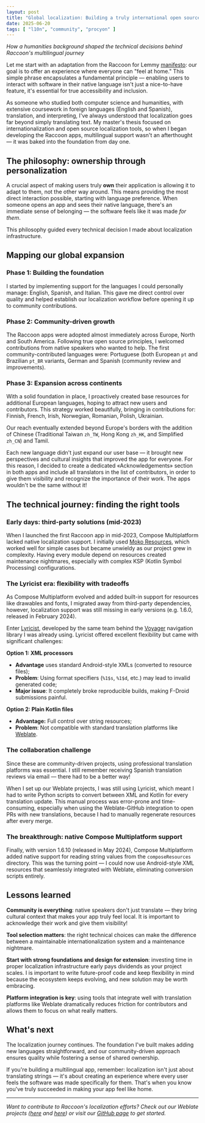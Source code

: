```yaml
---
layout: post
title: "Global localization: Building a truly international open source app"
date: 2025-06-20
tags: [ "l10n", "community", "procyon" ]
---
```


*How a humanities background shaped the technical decisions behind Raccoon's multilingual journey*

Let me start with an adaptation from the Raccoon for
Lemmy [manifesto](https://github.com/LiveFastEatTrashRaccoon/RaccoonForLemmy/blob/master/CONTRIBUTING.md):
our goal is to offer an experience where everyone can "feel at home." This simple phrase
encapsulates a fundamental principle — enabling users to interact with software in their native
language isn't just a nice-to-have feature, it's essential for true accessibility and inclusion.

As someone who studied both computer science and humanities, with extensive coursework in foreign
languages (English and Spanish), translation, and interpreting, I've always understood that
localization goes far beyond simply translating text. My master's thesis focused on
internationalization and open source localization tools, so when I began developing the Raccoon
apps, multilingual support wasn't an afterthought — it was baked into the foundation from day one.

## The philosophy: ownership through personalization

A crucial aspect of making users truly **own** their application is allowing it to adapt to them,
not the other way around. This means providing the most direct interaction possible, starting with
language preference. When someone opens an app and sees their native language, there's an immediate
sense of belonging — the software feels like it was made *for them*.

This philosophy guided every technical decision I made about localization infrastructure.

## Mapping our global expansion

### Phase 1: Building the foundation

I started by implementing support for the languages I could personally manage: English, Spanish, and
Italian. This gave me direct control over quality and helped establish our localization workflow
before opening it up to community contributions.

### Phase 2: Community-driven growth

The Raccoon apps were adopted almost immediately across Europe, North and South America. Following
true open source principles, I welcomed contributions from native speakers who wanted to help. The
first community-contributed languages were: Portuguese (both European `pt` and Brazilian `pt_BR`
variants, German and Spanish (community review and improvements).

### Phase 3: Expansion across continents

With a solid foundation in place, I proactively created base resources for additional European
languages, hoping to attract new users and contributors. This strategy worked beautifully, bringing
in contributions for: Finnish, French, Irish, Norwegian, Romanian, Polish, Ukrainian.

Our reach eventually extended beyond Europe's borders with the addition of Chinese (Traditional
Taiwan `zh_TW`, Hong Kong `zh_HK`, and Simplified `zh_CN`) and Tamil.

Each new language didn't just expand our user base — it brought new perspectives and cultural insights
that improved the app for everyone. For this reason, I decided to create a dedicated
«Acknowledgements» section in both apps and include all translators in the list of contributors, in
order to give them visibility and recognize the importance of their work. The apps wouldn't be the
same without it!

## The technical journey: finding the right tools

### Early days: third-party solutions (mid-2023)

When I launched the first Raccoon app in mid-2023, Compose Multiplatform lacked native localization
support. I initially used [Moko Resources](https://github.com/icerockdev/moko-resources), which
worked well for simple cases but became unwieldy as our project grew in complexity. Having every
module depend on resources created maintenance nightmares, especially with complex KSP (Kotlin
Symbol Processing) configurations.

### The Lyricist era: flexibility with tradeoffs

As Compose Multiplatform evolved and added built-in support for resources like drawables and fonts,
I migrated away from third-party dependencies, however, localization support was still missing in
early versions (e.g. 1.6.0, released in February 2024).

Enter [Lyricist](https://github.com/adrielcafe/lyricist), developed by the same team behind
the [Voyager](https://github.com/adrielcafe/voyager) navigation library I was already using.
Lyricist offered excellent flexibility but came with significant challenges:

**Option 1: XML processors**

- **Advantage** uses standard Android-style XMLs (converted to resource files);
- **Problem**: Using format specifiers (`%1$s`, `%1$d`, etc.) may lead to invalid generated code;
- **Major issue**: It completely broke reproducible builds, making F-Droid submissions painful.

**Option 2: Plain Kotlin files**

- **Advantage:** Full control over string resources;
- **Problem**: Not compatible with standard translation platforms
  like [Weblate](https://weblate.org/).

### The collaboration challenge

Since these are community-driven projects, using professional translation platforms was essential. I
still remember receiving Spanish translation reviews via email — there had to be a better way!

When I set up our Weblate projects, I was still using Lyricist, which meant I had to write Python
scripts to convert between XML and Kotlin for every translation update. This manual process was
error-prone and time-consuming, especially when using the Weblate-GitHub integration to open PRs
with new translations, because I had to manually regenerate resources after every merge.

### The breakthrough: native Compose Multiplatform support

Finally, with version 1.6.10 (released in May 2024), Compose Multiplatform added native support for
reading string values from the `composeResources` directory. This was the turning point — I could
now use Android-style XML resources that seamlessly integrated with Weblate, eliminating conversion
scripts entirely.

## Lessons learned

**Community is everything**: native speakers don't just translate — they bring cultural context that
makes your app truly feel local. It is important to acknowledge their work and give them visibility!

**Tool selection matters**: the right technical choices can make the difference between a
maintainable internationalization system and a maintenance nightmare.

**Start with strong foundations and design for extension**: investing time in proper localization
infrastructure early pays dividends as your project scales. I is important to write future-proof
code and keep flexibility in mind because the ecosystem keeps evolving, and new solution may be
worth embracing.

**Platform integration is key**: using tools that integrate well with translation platforms like
Weblate dramatically reduces friction for contributors and allows them to focus on what really
matters.

## What's next

The localization journey continues. The foundation I've built makes adding new languages
straightforward, and our community-driven approach ensures quality while fostering a sense of shared
ownership.

If you're building a multilingual app, remember: localization isn't just about translating
strings — it's about creating an experience where every user feels the software was made
specifically for them. That's when you know you've truly succeeded in making your app feel like
home.

---

*Want to contribute to Raccoon's localization efforts? Check out
our Weblate projects ([here](https://hosted.weblate.org/engage/raccoonforlemmy)
and [here](https://hosted.weblate.org/engage/raccoonforfriendica)) or visit
our [GitHub page](https://github.com/LiveFastEatTrashRaccoon) to get started.*
